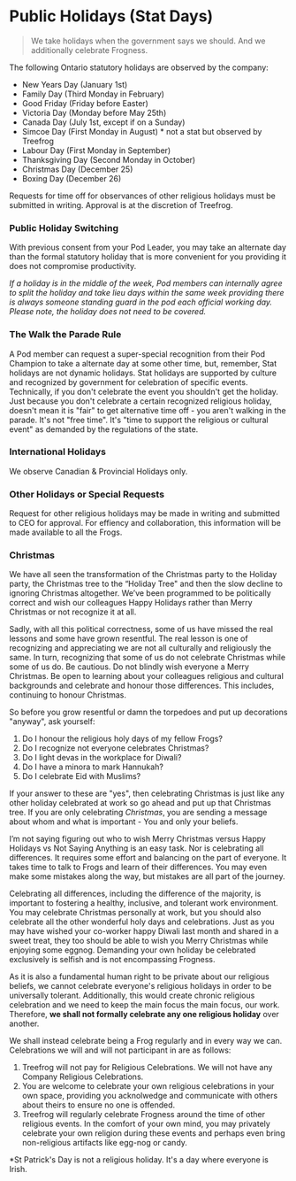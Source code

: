 # Public Holidays (Stat Days)

> We take holidays when the government says we should.
> And we additionally celebrate Frogness.

The following  Ontario statutory holidays are observed by the company:

- New Years Day (January 1st)
- Family Day (Third Monday in February)
- Good Friday (Friday before Easter)
- Victoria Day (Monday before May 25th)
- Canada Day (July 1st, except if on a Sunday)
- Simcoe Day (First Monday in August) * not a stat but observed by Treefrog
- Labour Day (First Monday in September)
- Thanksgiving Day (Second Monday in October)
- Christmas Day (December 25)
- Boxing Day (December 26)

Requests for time off for observances of other religious holidays must be submitted in writing. Approval is at the discretion of Treefrog.

### Public Holiday Switching

With previous consent from your Pod Leader, you may take an alternate day than the formal statutory holiday that is more convenient for you providing it does not compromise productivity.

*If a holiday is in the middle of the week, Pod members can internally agree to split the holiday and take lieu days within the same week providing there is always someone standing guard in the pod each official working day. Please note, the holiday does not need to be covered.*

### The Walk the Parade Rule

A Pod member can request a super-special recognition from their Pod Champion to take a alternate day at some other time, but, remember, Stat holidays are not dynamic holidays. Stat holidays are supported by culture and recognized by government for celebration of specific events. Technically, if you don't celebrate the event you shouldn't get the holiday. Just because you don't celebrate a certain recognized religious holiday, doesn't mean it is "fair" to get alternative time off - you aren't walking in the parade. It's not "free time". It's "time to support the religious or cultural event" as demanded by the regulations of the state.

### International Holidays

We observe Canadian & Provincial Holidays only.

### Other Holidays or Special Requests

Request for other religious holidays may be made in writing and submitted to CEO for approval. For effiency and collaboration, this information will be made available to all the Frogs.

### Christmas

We have all seen the transformation of the Christmas party to the Holiday party, the Christmas tree to the “Holiday Tree" and then the slow decline to ignoring Christmas altogether. We’ve been programmed to be politically correct and wish our colleagues Happy Holidays rather than Merry Christmas or not recognize it at all.

Sadly, with all this political correctness, some of us have missed the real lessons and some have grown resentful. The real lesson is one of recognizing and appreciating we are not all culturally and religiously the same. In turn, recognizing that some of us do not celebrate Christmas while some of us do. Be cautious. Do not blindly wish everyone a Merry Christmas. Be open to learning about your colleagues religious and cultural backgrounds and celebrate and honour those differences.  This includes, continuing to honour Christmas.

So before you grow resentful or damn the torpedoes and put up decorations "anyway", ask yourself:

1. Do I honour the religious holy days of my fellow Frogs?
2. Do I recognize not everyone celebrates Christmas?
3. Do I light devas in the workplace for Diwali?
4. Do I have a minora to mark Hannukah?
5. Do I celebrate Eid with Muslims?

If your answer to these are "yes", then celebrating Christmas is just like any other holiday celebrated at work so go ahead and put up that Christmas tree. If you are only celebrating *Christmas*, you are sending a message about whom and what is important - You and only your beliefs.

I’m not saying figuring out who to wish Merry Christmas versus Happy Holidays vs Not Saying Anything is an easy task. Nor is celebrating all differences. It requires some effort and balancing on the part of everyone. It takes time to talk to Frogs and learn of their differences. You may even make some mistakes along the way, but mistakes are all part of the journey.

Celebrating all differences, including the difference of the majority, is important to fostering a healthy, inclusive, and tolerant work environment. You may celebrate Christmas personally at work, but you should also celebrate all the other wonderful holy days and celebrations. Just as you may have wished your co-worker happy Diwali last month and shared in a sweet treat, they too should be able to wish you Merry Christmas while enjoying some eggnog. Demanding your own holiday be celebrated exclusively is selfish and is not encompassing Frogness.

As it is also a fundamental human right to be private about our religious beliefs, we cannot celebrate everyone's religious holidays in order to be universally tolerant. Additionally, this would create chronic religious celebration and we need to keep the main focus the main focus, our work. Therefore, **we shall not formally celebrate any one religious holiday** over another.

We shall instead celebrate being a Frog regularly and in every way we can. 
Celebrations we will and will not participant in are as follows: 

1. Treefrog will not pay for Religious Celebrations. We will not have any Company Religious Celebrations.
2. You are welcome to celebrate your own religious celebrations in your own space, providing you acknolwedge and communicate with others about theirs to ensure no one is offended.
3. Treefrog will regularly celebrate Frogness around the time of other religious events. In the comfort of your own mind, you may privately celebrate your own religion during these events and perhaps even bring non-religious artifacts like egg-nog or candy.

*St Patrick's Day is not a religious holiday. It's a day where everyone is Irish.









